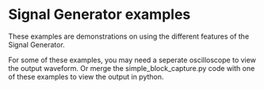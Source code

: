# Signal Generator examples

These examples are demonstrations on using the different features of the Signal Generator.

For some of these examples, you may need a seperate oscilloscope to view the output waveform.
Or merge the simple_block_capture.py code with one of these examples to view the output in python.